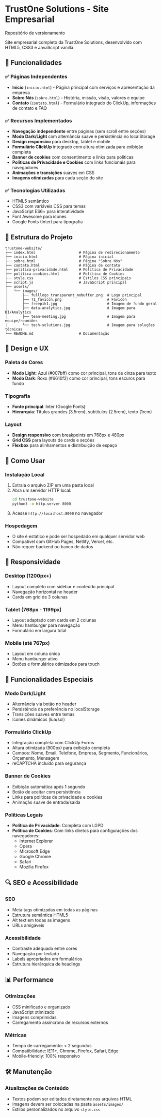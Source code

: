 # TrustOne Solutions - Site Empresarial
Repositório de versionamento


Site empresarial completo da TrustOne Solutions, desenvolvido com HTML5, CSS3 e JavaScript vanilla.

## 🚀 Funcionalidades

### ✅ Páginas Independentes
- **Início** (`inicio.html`) - Página principal com serviços e apresentação da empresa
- **Sobre Nós** (`sobre.html`) - História, missão, visão, valores e equipe
- **Contato** (`contato.html`) - Formulário integrado do ClickUp, informações de contato e FAQ

### ✅ Recursos Implementados
- **Navegação independente** entre páginas (sem scroll entre seções)
- **Modo Dark/Light** com alternância suave e persistência no localStorage
- **Design responsivo** para desktop, tablet e mobile
- **Formulário ClickUp** integrado com altura otimizada para exibição completa
- **Banner de cookies** com consentimento e links para políticas
- **Políticas de Privacidade e Cookies** com links funcionais para navegadores
- **Animações e transições** suaves em CSS
- **Imagens otimizadas** para cada seção do site

### ✅ Tecnologias Utilizadas
- HTML5 semântico
- CSS3 com variáveis CSS para temas
- JavaScript ES6+ para interatividade
- Font Awesome para ícones
- Google Fonts (Inter) para tipografia

## 📁 Estrutura do Projeto

```
trustone-website/
├── index.html                    # Página de redirecionamento
├── inicio.html                   # Página inicial
├── sobre.html                    # Página "Sobre Nós"
├── contato.html                  # Página de contato
├── politica-privacidade.html     # Política de Privacidade
├── politica-cookies.html         # Política de Cookies
├── style.css                     # Estilos CSS principais
├── script.js                     # JavaScript principal
├── assets/
│   └── images/
│       ├── fulllogo_transparent_nobuffer.png  # Logo principal
│       ├── T1_favicon.png                     # Favicon
│       ├── freepik1.jpg                       # Imagem de fundo geral
│       ├── data-analytics.jpg                 # Imagem para BI/Analytics
│       ├── team-meeting.jpg                   # Imagem para equipe/reuniões
│       └── tech-solutions.jpg                 # Imagem para soluções técnicas
└── README.md                     # Documentação
```

## 🎨 Design e UX

### Paleta de Cores
- **Modo Light**: Azul (#007bff) como cor principal, tons de cinza para texto
- **Modo Dark**: Roxo (#6610f2) como cor principal, tons escuros para fundo

### Tipografia
- **Fonte principal**: Inter (Google Fonts)
- **Hierarquia**: Títulos grandes (3.5rem), subtítulos (2.5rem), texto (1rem)

### Layout
- **Design responsivo** com breakpoints em 768px e 480px
- **Grid CSS** para layouts de cards e seções
- **Flexbox** para alinhamentos e distribuição de espaço

## 🔧 Como Usar

### Instalação Local
1. Extraia o arquivo ZIP em uma pasta local
2. Abra um servidor HTTP local:
   ```bash
   cd trustone-website
   python3 -m http.server 8000
   ```
3. Acesse `http://localhost:8000` no navegador

### Hospedagem
- O site é estático e pode ser hospedado em qualquer servidor web
- Compatível com GitHub Pages, Netlify, Vercel, etc.
- Não requer backend ou banco de dados

## 📱 Responsividade

### Desktop (1200px+)
- Layout completo com sidebar e conteúdo principal
- Navegação horizontal no header
- Cards em grid de 3 colunas

### Tablet (768px - 1199px)
- Layout adaptado com cards em 2 colunas
- Menu hamburger para navegação
- Formulário em largura total

### Mobile (até 767px)
- Layout em coluna única
- Menu hamburger ativo
- Botões e formulários otimizados para touch

## 🌟 Funcionalidades Especiais

### Modo Dark/Light
- Alternância via botão no header
- Persistência da preferência no localStorage
- Transições suaves entre temas
- Ícones dinâmicos (lua/sol)

### Formulário ClickUp
- Integração completa com ClickUp Forms
- Altura otimizada (900px) para exibição completa
- Campos: Nome, Email, Telefone, Empresa, Segmento, Funcionários, Orçamento, Mensagem
- reCAPTCHA incluído para segurança

### Banner de Cookies
- Exibição automática após 1 segundo
- Botão de aceitar com persistência
- Links para políticas de privacidade e cookies
- Animação suave de entrada/saída

### Políticas Legais
- **Política de Privacidade**: Completa com LGPD
- **Política de Cookies**: Com links diretos para configurações dos navegadores:
  - Internet Explorer
  - Opera
  - Microsoft Edge
  - Google Chrome
  - Safari
  - Mozilla Firefox

## 🔍 SEO e Acessibilidade

### SEO
- Meta tags otimizadas em todas as páginas
- Estrutura semântica HTML5
- Alt text em todas as imagens
- URLs amigáveis

### Acessibilidade
- Contraste adequado entre cores
- Navegação por teclado
- Labels apropriados em formulários
- Estrutura hierárquica de headings

## 📊 Performance

### Otimizações
- CSS minificado e organizado
- JavaScript otimizado
- Imagens comprimidas
- Carregamento assíncrono de recursos externos

### Métricas
- Tempo de carregamento: < 2 segundos
- Compatibilidade: IE11+, Chrome, Firefox, Safari, Edge
- Mobile-friendly: 100% responsivo

## 🛠️ Manutenção

### Atualizações de Conteúdo
- Textos podem ser editados diretamente nos arquivos HTML
- Imagens devem ser colocadas na pasta `assets/images/`
- Estilos personalizados no arquivo `style.css`

